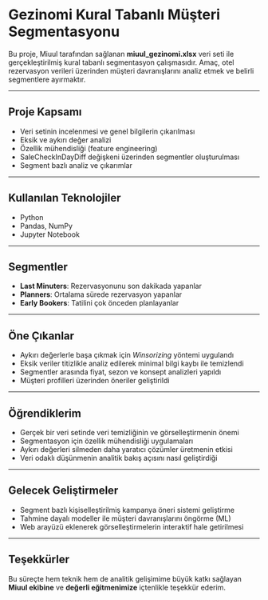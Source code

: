 # Gezinomi Kural Tabanlı Müşteri Segmentasyonu

Bu proje, Miuul tarafından sağlanan **miuul_gezinomi.xlsx** veri seti ile gerçekleştirilmiş kural tabanlı segmentasyon çalışmasıdır. Amaç, otel rezervasyon verileri üzerinden müşteri davranışlarını analiz etmek ve belirli segmentlere ayırmaktır.

---
## Proje Kapsamı

- Veri setinin incelenmesi ve genel bilgilerin çıkarılması
- Eksik ve aykırı değer analizi
- Özellik mühendisliği (feature engineering)
- SaleCheckInDayDiff değişkeni üzerinden segmentler oluşturulması
- Segment bazlı analiz ve çıkarımlar

---
## Kullanılan Teknolojiler

- Python
- Pandas, NumPy
- Jupyter Notebook

---
## Segmentler

- **Last Minuters**: Rezervasyonunu son dakikada yapanlar
- **Planners**: Ortalama sürede rezervasyon yapanlar
- **Early Bookers**: Tatilini çok önceden planlayanlar

---
##  Öne Çıkanlar

- Aykırı değerlerle başa çıkmak için *Winsorizing* yöntemi uygulandı
- Eksik veriler titizlikle analiz edilerek minimal bilgi kaybı ile temizlendi
- Segmentler arasında fiyat, sezon ve konsept analizleri yapıldı
- Müşteri profilleri üzerinden öneriler geliştirildi

---
## Öğrendiklerim

- Gerçek bir veri setinde veri temizliğinin ve görselleştirmenin önemi
- Segmentasyon için özellik mühendisliği uygulamaları
- Aykırı değerleri silmeden daha yaratıcı çözümler üretmenin etkisi
- Veri odaklı düşünmenin analitik bakış açısını nasıl geliştirdiği

---
## Gelecek Geliştirmeler

- Segment bazlı kişiselleştirilmiş kampanya öneri sistemi geliştirme
- Tahmine dayalı modeller ile müşteri davranışlarını öngörme (ML)
- Web arayüzü eklenerek görselleştirmelerin interaktif hale getirilmesi

---
## Teşekkürler

Bu süreçte hem teknik hem de analitik gelişimime büyük katkı sağlayan **Miuul ekibine** ve **değerli eğitmenimize** içtenlikle teşekkür ederim.

